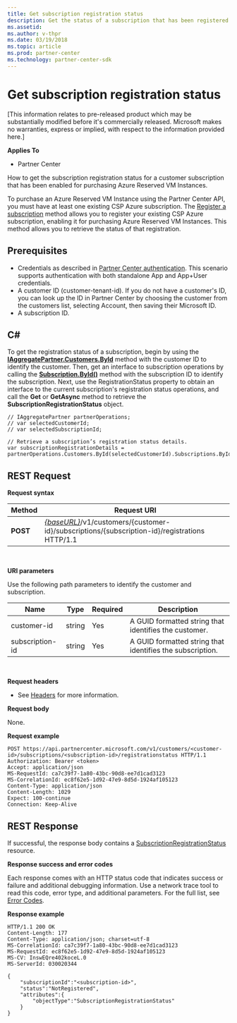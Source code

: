 ```yaml
---
title: Get subscription registration status
description: Get the status of a subscription that has been registered for use with Azure Reserved VM Instances.
ms.assetid: 
ms.author: v-thpr
ms.date: 03/19/2018
ms.topic: article
ms.prod: partner-center
ms.technology: partner-center-sdk
---
```


# Get subscription registration status 

[This information relates to pre-released product which may be substantially modified before it's commercially released. Microsoft makes no warranties, express or implied, with respect to the information provided here.] 

**Applies To**

-   Partner Center

How to get the subscription registration status for a customer subscription that has been enabled for purchasing Azure Reserved VM Instances.  

To purchase an Azure Reserved VM Instance using the Partner Center API, you must have at least one existing CSP Azure subscription. The [Register a subscription](register-a-subscription.md) method allows you to register your existing CSP Azure subscription, enabling it for purchasing Azure Reserved VM Instances. This method allows you to retrieve the status of that registration. 

## <span id="Prerequisites"></span><span id="prerequisites"></span><span id="PREREQUISITES"></span>Prerequisites


-   Credentials as described in [Partner Center authentication](partner-center-authentication.md). This scenario supports authentication with both standalone App and App+User credentials.
-   A customer ID (customer-tenant-id). If you do not have a customer's ID, you can look up the ID in Partner Center by choosing the customer from the customers list, selecting Account, then saving their Microsoft ID.
-   A subscription ID.

## <span id="C_"></span><span id="c_"></span>C#


To get the registration status of a subscription, begin by using the [**IAggregatePartner.Customers.ById**](https://docs.microsoft.com/dotnet/api/microsoft.store.partnercenter.customers.icustomercollection.byid) method with the customer ID to identify the customer. Then, get an interface to subscription operations by calling the [**Subscription.ById()**](https://docs.microsoft.com/dotnet/api/microsoft.store.partnercenter.subscriptions.isubscriptioncollection.byid) method with the subscription ID to identify the subscription. Next, use the RegistrationStatus property to obtain an interface to the current subscription's registration status operations, and call the **Get** or **GetAsync** method to retrieve the **SubscriptionRegistrationStatus** object.

```CSharp
// IAggregatePartner partnerOperations;
// var selectedCustomerId;
// var selectedSubscriptionId;

// Retrieve a subscription’s registration status details.
var subscriptionRegistrationDetails = partnerOperations.Customers.ById(selectedCustomerId).Subscriptions.ById(selectedSubscriptionId).RegistrationStatus.Get();
```


## <span id="REST_Request"></span><span id="rest_request"></span><span id="REST_REQUEST"></span>REST Request


**Request syntax**

| Method    | Request URI                                                                                                                        |
|-----------|------------------------------------------------------------------------------------------------------------------------------------|
| **POST**  | [*{baseURL}*](partner-center-rest-urls.md)/v1/customers/{customer-id}/subscriptions/{subscription-id}/registrations HTTP/1.1 |

 

**URI parameters**

Use the following path parameters to identify the customer and subscription. 

| Name                    | Type       | Required | Description                                                   |
|-------------------------|------------|----------|---------------------------------------------------------------|
| customer-id             | string     | Yes      | A GUID formatted string that identifies the customer.         |
| subscription-id         | string     | Yes      | A GUID formatted string that identifies the subscription.     |

 

**Request headers**

-   See [Headers](headers.md) for more information.

**Request body**

None.

**Request example**

```
POST https://api.partnercenter.microsoft.com/v1/customers/<customer-id>/subscriptions/<subscription-id>/registrationstatus HTTP/1.1
Authorization: Bearer <token>
Accept: application/json
MS-RequestId: ca7c39f7-1a80-43bc-90d8-ee7d1cad3123
MS-CorrelationId: ec8f62e5-1d92-47e9-8d5d-1924af105123
Content-Type: application/json
Content-Length: 1029
Expect: 100-continue
Connection: Keep-Alive
```

## <span id="REST_Response"></span><span id="rest_response"></span><span id="REST_RESPONSE"></span>REST Response


If successful, the response body contains a [SubscriptionRegistrationStatus](subscriptions.md#subscriptionregistrationstatus) resource.  

**Response success and error codes**

Each response comes with an HTTP status code that indicates success or failure and additional debugging information. Use a network trace tool to read this code, error type, and additional parameters. For the full list, see [Error Codes](error-codes.md).

**Response example**

```
HTTP/1.1 200 OK
Content-Length: 177
Content-Type: application/json; charset=utf-8
MS-CorrelationId: ca7c39f7-1a80-43bc-90d8-ee7d1cad3123
MS-RequestId: ec8f62e5-1d92-47e9-8d5d-1924af105123
MS-CV: InswEQre402koceL.0
MS-ServerId: 030020344

{
    "subscriptionId":"<subscription-id>",
    "status":"NotRegistered",
    "attributes":{
        "objectType":"SubscriptionRegistrationStatus"
    }
}
```

 

 




